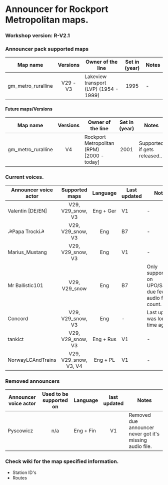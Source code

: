 # Announcer for Rockport Metropolitan maps.
### Workshop version: R-V2.1

### Announcer pack supported maps
| Map name | Versions | Owner of the line | Set in (year) | Notes
| -- | :--: | -- | :--: | --
| gm_metro_ruralline | V29 - V3 | Lakeview transport (LVP) (1954 - 1999) | 1995 | -

#### Future maps/Versions
| Map name | Versions | Owner of the line | Set in (year) | Notes
| -- | :--: | -- | :--: | --
| gm_metro_ruralline | V4 | Rockport Metropolitan (RPM) [2000 - today] | 2001 | Supported if gets released..

### Current voices.
| Announcer voice actor | Supported maps | Language | Last updated | Notes
| -- | :--: | :--: | -- | --
| Valentin [DE/EN] | V29, V29_snow, V3 | Eng + Ger | V1 | -
| ☭Papa Trocki☭ | V29, V29_snow, V3 | Eng | B7 | -
| Marius_Mustang | V29, V29_snow, V3 | Eng | V1 | -
| Mr Ballistic101 | V29, V29_snow | Eng | B7 | Only supported on UPO/Sarmat due few audio file count.
| Concord | V29, V29_snow, V3 | Eng | - | Last update was long time ago....
| tankict | V29, V29_snow, V3 | Eng + Rus | V1 | -
| NorwayLCAndTrains | V29, V29_snow, V3, V4 | Eng + PL | V1 | -


### Removed announcers
| Announcer voice actor | Used to be supported on | Language | last updated | Notes
| -- | :--: | -- | :--: | --
| Pyscowicz | n/a | Eng + Fin | V1 | Removed due announcer never got it's missing audio file.

### Check wiki for the map specified information.
- Station ID's
- Routes
